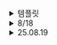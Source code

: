 <details>
<summary> 템플릿 </summary>
 
- To Do List
    - [x]
    - [ ]

- Today I Learned
</details>

<details>
<summary> 8/18 </summary>

### ⬛두수의 나눗셈
문제 설명
정수 num1과 num2가 매개변수로 주어질 때, num1을 num2로 나눈 값에 1,000을 곱한 후 정수 부분을 return 하도록 solution 함수를 완성해주세요.

제한사항
0 < num1 ≤ 100
0 < num2 ≤ 100
```cpp
  #include <string>
  #include <vector>
  
  using namespace std;
  
  int solution(int num1, int num2) {
     int answer = ((double)num1/(double)num2)*1000;
     return answer;
  }
```

-> int형의 나누기를 할 때 소수점을 얻으려면 double형으로 형변환을 해주어야 한다. (float, long double도 가능)

-----------------------------------------------------------------------------------------
### ⬛각도기

각에서 0도 초과 90도 미만은 예각, 90도는 직각, 90도 초과 180도 미만은 둔각 180도는 평각으로 분류합니다. 
각 angle이 매개변수로 주어질 때 예각일 때 1, 직각일 때 2, 둔각일 때 3, 평각일 때 4를 return하도록 solution 함수를 완성해주세요.

예각 : 0 < angle < 90

직각 : angle = 90

둔각 : 90 < angle < 180

평각 : angle = 180

제한사항
0 < angle ≤ 180
angle은 정수입니다.
```cpp
 #include <string>
 #include <vector>
 
 using namespace std;
 
 int solution(int angle) 
 {
     if(0 < angle&&angle < 90)
         return 1;
     else if(angle == 90)
         return 2; 
     else if(90 < angle && angle < 180)
         return 3;
     else if(angle == 180)
         return 4;
 }
```

-> C++에서는 0 < angle < 90가 두 번의 비교가 아니라,
0 < angle 먼저 평가되어 결과가 true(1) 또는 false(0)이 됨
그 결과와 90을 비교 (즉, true(1) < 90 → 항상 참)


-> 다른 풀이 ( 삼항 연산자 사용 )
```cpp
 int solution(int angle) 
 {
     return angle % 90 == 0 ? angle / 90 * 2 : (angle / 90) * 2 + 1; 
 }
```
-----------------------------------------------------------------------------------------

### ⬛짝수의 합

정수 n이 주어질 때, n이하의 짝수를 모두 더한 값을 return 하도록 solution 함수를 작성해주세요.

제한사항
0 < n ≤ 1000
```cpp
 int solution(int n) 
 {
     int sum = 0;
     for( int i = 2; i <= n; i += 2) // 2부터 n까지 2씩 증가(짝수만)
     {
         sum += i;
     }
     return sum;
 }
```

-> 짝수 검사를 추가해서 다음과 같이 구현 할수도 있다.
```cpp
 for (int i = 1; i <= n; i++) 
 {
     if (i % 2 == 0) 
     {
         sum += i;
     }
 }
```

-> 다른 풀이 
```cpp
 int solution(int n) 
 {
     int answer = n/2;
     answer *= answer + 1;
     return answer;
 }
   //or
 int solution(int n) 
 {  return (n>>1) * ((n>>1) + 1);  }
```

1. 비트 연산자 >> 의미
  '>>'는 비트 오른쪽 시프트 연산자입니다.

   n >> 1은 n을 2로 나눈 것과 동일합니다 (정수 나눗셈, 소수점 이하 버림).

   예: 6 (110₂) >> 1 = 3 (011₂)
   
   예: 5 (101₂) >> 1 = 2 (010₂)

3. 식 해석
 (n >> 1) 은 n / 2와 같습니다.
 따라서 식은 수학적으로
<img width="184" height="58" alt="image" src="https://github.com/user-attachments/assets/d7bb4b1a-5ee0-46cd-9a72-4fc3db069365" />

 즉, n을 2로 나눈 몫에 그 몫 + 1을 곱하는 값입니다.
 

</details>

<details>
<summary> 25.08.19 </summary>

# ⬛평균구하기

정수를 담고 있는 배열 arr의 평균값을 return하는 함수, solution을 완성해보세요.

제한사항

arr은 길이 1 이상, 100 이하인 배열입니다.
 
arr의 원소는 -10,000 이상 10,000 이하인 정수입니다.
  ```cpp
  #include <string>
  #include <vector>
  
  using namespace std;
  
  double solution(vector<int> arr) 
  {
      long long sum = 0;
      for (int num : arr)
      {
          sum += num;
      }
      return static_cast<double>(sum) / arr.size();
  }
  ```

합이 최대 100 * 10000 = 1,000,000 정도인데, 여유 있게 long long으로 선언해 오버플로우 방지.
평균은 실수형 정확도를 위해 double로 반환합니다.
static_cast<double>로 실수 나눗셈을 보장합니다.

-> 다른 풀이
 ```cpp
 #include <string>
 #include <vector>
 #include <numeric>
 using namespace std;
 
 double solution(vector<int> arr) 
 {
     double answer = accumulate(arr.begin(), arr.end(), 0);
 
     return answer / arr.size();
 }
 ```

1. `#include <numeric>`  
* 이것은 C++ STL의 `<numeric>` 헤더로, `accumulate` 함수를 사용하기 위해 포함합니다.  
2. `accumulate(arr.begin(), arr.end(), 0)`  
* `accumulate` 함수는 STL 알고리즘 중 하나로,  
  `arr` 벡터의 처음부터 끝까지(`arr.begin()`, `arr.end()`) 원소들을 모두 더하는 역할을 합니다.  
* 세 번째 인자인 `0`은 초기 합계값입니다.  
* 결과적으로 `arr` 벡터 원소의 총합을 반환합니다.  
3. `double answer = accumulate(...)`  
* `accumulate` 결과를 `double`형 변수 `answer`에 저장합니다.  
* 하지만 여기서는 초기값인 `0`이 정수 이므로, 사실상 `accumulate`는 정수 덧셈을 수행하고, 그 결과를 `double`로 변환하는 형태입니다.  
4. `return answer / arr.size();`  
* 누적한 합계 `answer`를 `arr` 크기로 나누어 평균값을 구해 반환합니다.

---

#### **작동 요약**

* `accumulate` 함수가 배열의 모든 원소를 더하고,  
* 그 합을 배열 길이로 나눠 평균을 계산해 돌려줍니다.

---

#### **참고사항**

* 초기값 `0` 대신 `0.0`으로 주면, `accumulate` 과정에서부터 실수형 연산이 되어 더 안전합니다.  
* 현재 `0`이 정수라 C++은 모든 덧셈을 정수로 하다가 마지막에 `double`로 변환하는데, 큰 합계일 때 오버플로우 위험이 있습니다.  
* 배열 크기 조건 내에서는 큰 문제 없지만, `0.0`으로 초기값 주기를 권장합니다.

---

# ***⬛짝수와 홀수***

##### **문제 설명**

정수 num이 짝수일 경우 "Even"을 반환하고 홀수인 경우 "Odd"를 반환하는 함수, solution을 완성해주세요.

##### **제한 조건**

* num은 int 범위의 정수입니다.  
* 0은 짝수입니다.
 ```cpp
 #include <string>
 #include <vector>
 
 using namespace std;
 
 string solution(int num) 
 {
     if(num % 2 == 0)
     {
         return "Even";
     }
     else
     {
         return "Odd";
     }
 }
 ```
\-\>다른 풀이 
 ```cpp
 string solution(int num) 
 {
     string answer = "";
 
     return num & 1 ? "Odd" : "Even";
 }
 ```


### **1\. `string answer = "";`**

* 이 줄은 빈 문자열을 저장하는 `answer` 변수를 선언한 것인데, 사실 여기서는 사용하지 않고 바로 반환문이 있어 무의미합니다. 이 줄은 없어도 코드 실행에 영향 없습니다.

### **2\. `return num & 1 ? "Odd" : "Even";`**

이 부분이 핵심입니다.

* `num & 1` 은 비트 연산자 `&`(AND) 를 이용한 표현입니다.  
* `num`의 이진수 표현에서 맨 마지막 비트(최하위 비트)를 1과 AND 연산 하는 뜻입니다.  
* 비트 최하위 자리(LSB)는 짝수인지 홀수인지를 나타내는 중요한 위치입니다:  
  * 짝수: 최하위 비트가 0 (`...0`)  
  * 홀수: 최하위 비트가 1 (`...1`)

따라서,

* `num & 1` 결과가 1이면 (참) → 홀수 → `"Odd"` 반환.  
* 0이면 (거짓) → 짝수 → `"Even"` 반환.

삼항 연산자 형식:  
`(조건) ? (참일 때 값) : (거짓일 때 값)`

---

# ***⬛배열의 평균***

정수 배열 numbers가 매개변수로 주어집니다. numbers의 원소의 평균값을 return하도록 solution 함수를 완성해주세요.

##### **제한사항**

* 0 ≤ numbers의 원소 ≤ 1,000  
* 1 ≤ numbers의 길이 ≤ 100  
* 정답의 소수 부분이 .0 또는 .5인 경우만 입력으로 주어집니다.
 ```cpp
 #include <string>
 #include <vector>
 
 using namespace std;
 
 double solution(vector<int> numbers) 
 {
     int sum = 0;
     for (int num : numbers)
     {
         sum += num;
     }
     return static_cast<double>(sum) / numbers.size();
 }
 ```

1. `for (int num : numbers)` → 배열의 각 원소를 하나씩 꺼냄.

2. `(double)sum / numbers.size()` → `sum`을 `배열 길이`로 나눠 평균 구하기.  
   * ⚠ `sum`과 `size()` 둘 다 정수이므로, 그냥 나누면 정수 나눗셈 처리됩니다.  
   * 👉 `static_cast<double>(sum)`으로 강제로 실수형 변환을 해주어야 소수점까지 계산됩니다.

**for (int num : numbers) 구문**은 \*\*C++11에서 도입된

 "범위 기반 for문(range-based for loop)"입니다.

---

### **작동 원리**

* `numbers`라는 배열(혹은 vector와 같은 컨테이너)의 모든 원소를 하나씩 차례로 꺼내서, 반복문 블록(중괄호 `{}`) 안에서 사용합니다.  
* `num`은 매 반복마다 `numbers`의 각 원소 값을 대입받는 일시적인 변수 역할을 합니다.

### **핵심 포인트 요약**

* 간결함: 인덱스(예: `numbers[i]`)를 직접 사용할 필요 없이, 알아서 모든 원소를 반복해줌.  
* 자료형: 원소의 타입에 맞게 변수 타입을 맞춰야 함. `numbers`가 `int`면 `int num`, `double`이면 `double num` 등.  
* 읽기 전용: 이 방식으로 얻은 `num`은 복사본이므로, 반복문 안에서 `num` 값을 바꿔도 원래 배열에는 영향 없음. 원본을 바꿔야 하면 `int& num : numbers`처럼 참조형(&)을 써야 함.


</details>
